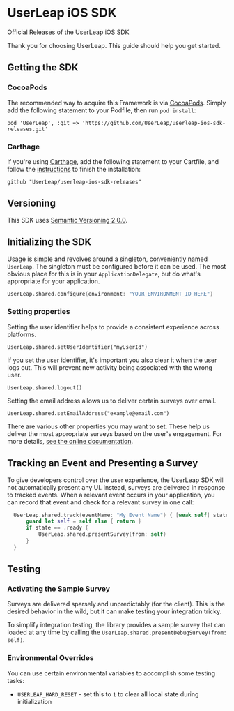 # UserLeap iOS SDK

Official Releases of the UserLeap iOS SDK

Thank you for choosing UserLeap. This guide should help you get started.

## Getting the SDK

### CocoaPods

The recommended way to acquire this Framework is via [CocoaPods](https://cocoapods.org). Simply add the following statement to your Podfile, then run `pod install`:

```
pod 'UserLeap', :git => 'https://github.com/UserLeap/userleap-ios-sdk-releases.git'
```

### Carthage

If you're using [Carthage](https://github.com/Carthage/Carthage), add the following statement to your Cartfile, and follow the [instructions](https://github.com/Carthage/Carthage#quick-start) to finish the installation:

```
github "UserLeap/userleap-ios-sdk-releases"
```

## Versioning

This SDK uses [Semantic Versioning 2.0.0](https://semver.org).

## Initializing the SDK

Usage is simple and revolves around a singleton, conveniently named `UserLeap`. The singleton must be configured before it can be used. The most obvious place for this is in your `ApplicationDelegate`, but do what's appropriate for your application.

```swift
UserLeap.shared.configure(environment: "YOUR_ENVIRONMENT_ID_HERE")
```

### Setting properties

Setting the user identifier helps to provide a consistent experience across platforms.

```
UserLeap.shared.setUserIdentifier("myUserId")
```

If you set the user identifier, it's important you also clear it when the user logs out. This will prevent new activity being associated with the wrong user.

```
UserLeap.shared.logout()
```

Setting the email address allows us to deliver certain surveys over email.

```
UserLeap.shared.setEmailAddress("example@email.com")
```

There are various other properties you may want to set. These help us deliver the most appropriate surveys based on the user's engagement. For more details, [see the online documentation](https://docs.userleap.com/installation).

## Tracking an Event and Presenting a Survey

To give developers control over the user experience, the UserLeap SDK will not automatically present any UI. Instead, surveys are delivered in response to tracked events. When a relevant event occurs in your application, you can record that event and check for a relevant survey in one call:

```swift
  UserLeap.shared.track(eventName: "My Event Name") { [weak self] state in
      guard let self = self else { return }
      if state == .ready {
          UserLeap.shared.presentSurvey(from: self)
      }
  }
```

## Testing

### Activating the Sample Survey

Surveys are delivered sparsely and unpredictably (for the client). This is the desired behavior in the wild, but it can make testing your integration tricky.

To simplify integration testing, the library provides a sample survey that can loaded at any time by calling the `UserLeap.shared.presentDebugSurvey(from: self)`.


### Environmental Overrides

You can use certain environmental variables to accomplish some testing tasks:

* `USERLEAP_HARD_RESET` - set this to `1` to clear all local state during initialization

